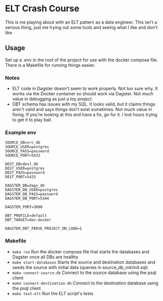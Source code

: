 # ELT Crash Course

This is me playing about with an ELT pattern as a data engineer. This isn't a serious thing, just me trying out some tools and seeing what I like and don't like.

## Usage
Set up a .env in the root of the project for use with the docker compose file. There is a Makefile for running things easier.

### Notes
- ELT code in Dagster doesn't seem to work properly. Not too sure why. It works via the Docker container so should work via Dagster. Not much value in debugging as just a toy project
- DBT schema has issues with my SQL. It looks valid, but it claims things aren't valid and says things don't exist sometimes. Not much value in fixing. If you're looking at this and have a fix, go for it. I lost hours trying to get it to play ball.

### Example env
```
SOURCE_DB=src_db
SOURCE_USER=postgres
SOURCE_PASS=password
SOURCE_PORT=5432

DEST_DB=dest_db
DEST_USER=postgres
DEST_PASS=password
DEST_PORT=5433

DAGSTER_DB=dags_db
DAGSTER_DB_USER=postgres
DAGSTER_DB_PASS=password
DAGSTER_DB_PORT=5344

DAGSTER_PORT=3000

DBT_PROFILE=default
DBT_TARGET=dev-docker

DAGSTER_DBT_PARSE_PROJECT_ON_LOAD=1
```

### Makefile
- `make run` Run the docker compose file that starts the databases and Dagster once all DBs are healthy
- `make start-databases` Starts the source and destination databases and seeds the source with initial data (queries in source_db_init/init.sql)
- `make connect-source-db` Connect to the source database using the psql client
- `make connect-destination-db` Connect to the destination database using the psql client
- `make test-elt` Run the ELT script's tests